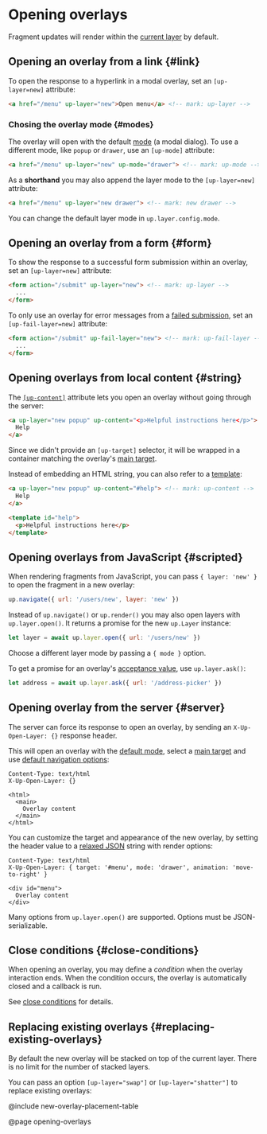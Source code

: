 Opening overlays
================

Fragment updates will render within the [current layer](/up.layer.current) by default.


Opening an overlay from a link {#link}
------------------------------

To open the response to a hyperlink in a modal overlay, set an `[up-layer=new]` attribute:

```html
<a href="/menu" up-layer="new">Open menu</a> <!-- mark: up-layer -->
```

### Chosing the overlay mode {#modes}

The overlay will open with the default [mode](/layer-terminology) (a modal dialog).
To use a different mode, like `popup` or `drawer`, use an `[up-mode]` attribute:

```html
<a href="/menu" up-layer="new" up-mode="drawer"> <!-- mark: up-mode -->
```

As a **shorthand** you may also append the layer mode to the `[up-layer=new]` attribute:

```html
<a href="/menu" up-layer="new drawer"> <!-- mark: new drawer -->
```

You can change the default layer mode in `up.layer.config.mode`.


Opening an overlay from a form {#form}
------------------------------

To show the response to a successful form submission within an overlay, set an `[up-layer=new]` attribute: 

```html
<form action="/submit" up-layer="new"> <!-- mark: up-layer -->
  ...
</form>
```


To only use an overlay for error messages from a [failed submission](/failed-responses), set an `[up-fail-layer=new]` attribute:

```html
<form action="/submit" up-fail-layer="new"> <!-- mark: up-fail-layer -->
  ...
</form>
```




Opening overlays from local content {#string}
------------------------------------

The [`[up-content]`](/up-follow#up-content) attribute lets you open an overlay without going through the server:

```html
<a up-layer="new popup" up-content="<p>Helpful instructions here</p>"> <!-- mark: up-content -->
  Help
</a>
```

Since we didn't provide an `[up-target]` selector, it will be wrapped in a container matching the overlay's [main target](/main).

Instead of embedding an HTML string, you can also refer to a [template](/templates):

```html
<a up-layer="new popup" up-content="#help"> <!-- mark: up-content -->
  Help
</a>

<template id="help">
  <p>Helpful instructions here</p>
</template>
```



Opening overlays from JavaScript {#scripted}
--------------------------------

When rendering fragments from JavaScript, you can pass `{ layer: 'new' }` to open the fragment in a new overlay:

```js
up.navigate({ url: '/users/new', layer: 'new' })
```

Instead of `up.navigate()` or `up.render()` you may also open layers with `up.layer.open()`.
It returns a promise for the new `up.Layer` instance:

```js
let layer = await up.layer.open({ url: '/users/new' })
```

Choose a different layer mode by passing a `{ mode }` option.

To get a promise for an overlay's [acceptance value](/closing-overlays#overlay-result-values),
use `up.layer.ask()`:

```js
let address = await up.layer.ask({ url: '/address-picker' })
```


Opening overlay from the server {#server}
-------------------------------

The server can force its response to open an overlay, by sending an `X-Up-Open-Layer: {}` response header.

This will open an overlay with the [default mode](/up.modal.config#config.mode), select a [main target](/main)
and use [default navigation options](/up.fragment.config#config.navigateOptions):

```http
Content-Type: text/html
X-Up-Open-Layer: {}

<html>
  <main>
    Overlay content
  </main>
</html>
```

You can customize the target and appearance of the new overlay, by setting the header value to a [relaxed JSON](/relaxed-json) string
with render options:

```http
Content-Type: text/html
X-Up-Open-Layer: { target: '#menu', mode: 'drawer', animation: 'move-to-right' }

<div id="menu">
  Overlay content
</div>
```

Many options from `up.layer.open()` are supported. Options must be JSON-serializable.


Close conditions {#close-conditions}
----------------

When opening an overlay, you may define a *condition* when the overlay interaction ends.
When the condition occurs, the overlay is automatically closed and a callback is run.

See [close conditions](/closing-overlays#close-conditions) for details.


Replacing existing overlays {#replacing-existing-overlays}
---------------------------

By default the new overlay will be stacked on top of the current layer. There is no limit for the number of stacked layers.

You can pass an option `[up-layer="swap"]` or `[up-layer="shatter"]` to replace existing overlays:

@include new-overlay-placement-table


@page opening-overlays
